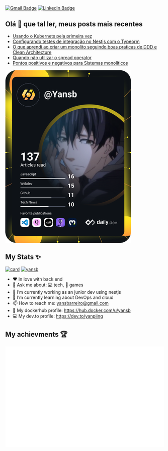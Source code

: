 <!--
**Yansb/Yansb** is a ✨ _special_ ✨ repository because its `README.md` (this file) appears on your GitHub profile.

Here are some ideas to get you started:

- 🔭 I’m currently working on ...
- 🌱 I’m currently learning ...
- 👯 I’m looking to collaborate on ...
- 🤔 I’m looking for help with ...
- 💬 Ask me about ...
- 📫 How to reach me: ...
- 😄 Pronouns: ...
- ⚡ Fun fact: ..
-->

##  

[![Gmail Badge](https://img.shields.io/badge/-yansbarreiro@gmail.com-c14438?style=flat-square&logo=Gmail&logoColor=white&link=mailto:yansbarreiro@gmail.com)](mailto:yansbarreiro.com)
[![Linkedin Badge](https://img.shields.io/badge/-Yan%20Santana-0e76a8?style=flat-square&logo=Linkedin&logoColor=white&link=https://www.linkedin.com/in/yan-santana-barreiro-a61059174/)](https://www.linkedin.com/in/yan-santana-barreiro-a61059174/)

## Olá 👋 que tal ler, meus posts mais recentes
<!-- BLOG-POST-LIST:START -->
- [Usando o Kubernets pela primeira vez](https://dev.to/yanpiing/usando-o-kubernets-pela-primeira-vez-1eoj)
- [Configurando testes de integração no Nestjs com o Typeorm](https://dev.to/yanpiing/configurando-testes-de-integracao-no-nestjs-com-o-typeorm-37o3)
- [O que aprendi ao criar um monolito seguindo boas praticas de DDD e Clean Architecture](https://dev.to/yanpiing/o-que-aprendi-ao-criar-um-monolito-seguindo-boas-praticas-de-ddd-e-clean-architecture-b64)
- [Quando não utilizar o spread operator](https://dev.to/yanpiing/quando-nao-utilizar-o-spread-operator-3j33)
- [Pontos positivos e negativos para Sistemas monolíticos](https://dev.to/yanpiing/boas-praticas-para-sistemas-monoliticos-38fc)
<!-- BLOG-POST-LIST:END -->

<a href="https://app.daily.dev/Yansb"><img src="https://github.com/yansb/yansb/blob/master/devcard.svg" width="400" alt="Yan Santana Barreiro's Dev Card"/></a>

## My Stats ✨
[![card](https://github-readme-stats.vercel.app/api?username=yansb&theme=dark)](https://github.com/yansb/)
[![yansb](https://github-readme-stats.vercel.app/api/top-langs/?username=yansb&hide=html&layout=compact&theme=dark)](https://github.com/yansb/)

-  :heart:  In love with back end
- 💬   Ask me about: 💻️ tech, 👾️ games
- 🔭 I’m currently working as an junior dev using nestjs
- 🌱 I’m currently learning about DevOps and cloud 
- 📫 How to reach me: yansbarreiro@gmail.com
- 🐋 My dockerhub profile: https://hub.docker.com/u/yansb
- 💻 My dev.to profile: https://dev.to/yanpiing



## My achievments 🏆

![Achievements](https://github.com/Yansb/Yansb/blob/master/metrics.plugin.achievements.svg)

